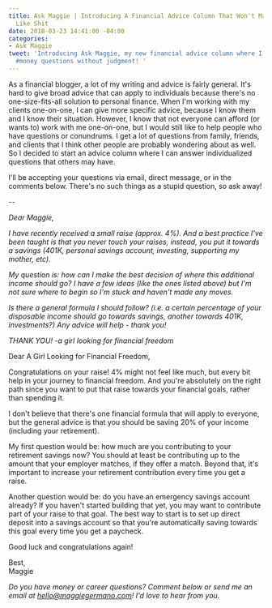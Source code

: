 ```yaml
---
title: Ask Maggie | Introducing A Financial Advice Column That Won't Make You Feel
  Like Shit
date: 2018-03-23 14:41:00 -04:00
categories:
- Ask Maggie
tweet: 'Introducing Ask Maggie, my new financial advice column where I answer your
  #money questions without judgment! '
---
```


As a financial blogger, a lot of my writing and advice is fairly general. It's hard to give broad advice that can apply to individuals because there's no one-size-fits-all solution to personal finance. When I'm working with my clients one-on-one, I can give more specific advice, because I know them and I know their situation. However, I know that not everyone can afford (or wants to) work with me one-on-one, but I would still like to help people who have questions or conundrums. I get a lot of questions from family, friends, and clients that I think other people are probably wondering about as well. So I decided to start an advice column where I can answer individualized questions that others may have.

I'll be accepting your questions via email, direct message, or in the comments below. There's no such things as a stupid question, so ask away!

--

*Dear Maggie,*

*I have recently received a small raise (approx. 4%). And a best practice I've been taught is that you never touch your raises, instead, you put it towards a savings (401K, personal savings account, investing, supporting my mother, etc).*

*My question is: how can I make the best decision of where this additional income should go? I have a few ideas (like the ones listed above) but I'm not sure where to begin so I'm stuck and haven't made any moves.*

*Is there a general formula I should follow? (i.e. a certain percentage of your disposable income should go towards savings, another towards 401K, investments?) Any advice will help - thank you!*

*THANK YOU!
-a girl looking for financial freedom*

Dear A Girl Looking for Financial Freedom,

Congratulations on your raise! 4% might not feel like much, but every bit help in your journey to financial freedom. And you're absolutely on the right path since you want to put that raise towards your financial goals, rather than spending it. 

I don't believe that there's one financial formula that will apply to everyone, but the general advice is that you should be saving 20% of your income (including your retirement). 

My first question would be: how much are you contributing to your retirement savings now? You should at least be contributing up to the amount that your employer matches, if they offer a match. Beyond that, it's important to increase your retirement contribution every time you get a raise. 

Another question would be: do you have an emergency savings account already? If you haven't started building that yet, you may want to contribute part of your raise to that goal. The best way to start is to set up direct deposit into a savings account so that you're automatically saving towards this goal every time you get a paycheck. 

Good luck and congratulations again!

Best,\
Maggie

*Do you have money or career questions? Comment below or send me an email at [hello@maggiegermano.com](mailto:hello@maggiegermano.com)! I'd love to hear from you.*